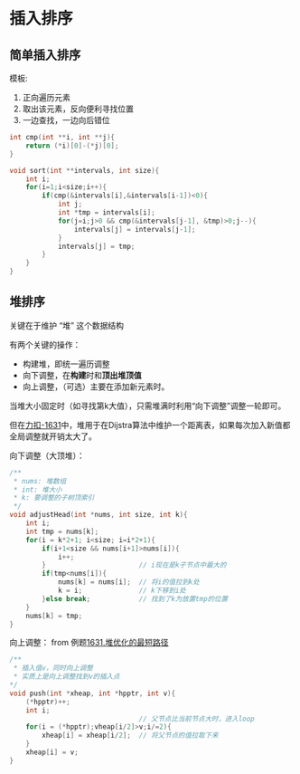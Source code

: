 # 插入排序
## 简单插入排序
模板:
1. 正向遍历元素
2. 取出该元素，反向便利寻找位置
3. 一边查找，一边向后错位
```C
int cmp(int **i, int **j){
    return (*i)[0]-(*j)[0];
}

void sort(int **intervals, int size){
    int i;
    for(i=1;i<size;i++){
        if(cmp(&intervals[i],&intervals[i-1])<0){
            int j;
            int *tmp = intervals[i];
            for(j=i;j>0 && cmp(&intervals[j-1], &tmp)>0;j--){
                intervals[j] = intervals[j-1];
            }
            intervals[j] = tmp;
        }
    }
}
```
## 堆排序
关键在于维护 “堆” 这个数据结构

有两个关键的操作：
- 构建堆，即统一遍历调整
- 向下调整，在**构建**时和**顶出堆顶值**
- 向上调整，（可选）主要在添加新元素时。
 
当堆大小固定时（如寻找第k大值），只需堆满时利用“向下调整”调整一轮即可。

但在[力扣-1631](1631.最小体力消耗路径-堆优化最短路径.c)中，堆用于在Dijstra算法中维护一个距离表，如果每次加入新值都全局调整就开销太大了。

向下调整（大顶堆）：
```C
/**
 * nums: 堆数组
 * int: 堆大小
 * k: 要调整的子树顶索引
 */
void adjustHead(int *nums, int size, int k){
    int i;
    int tmp = nums[k];
    for(i = k*2+1; i<size; i=i*2+1){
        if(i+1<size && nums[i+1]>nums[i]){
            i++;
        }                       // i现在是k子节点中最大的
        if(tmp<nums[i]){
            nums[k] = nums[i];  // 将i的值拉到k处
            k = i;              // k下移到i处
        }else break;            // 找到了k为放置tmp的位置
    }
    nums[k] = tmp;
}
```
向上调整：
from 例题[1631.堆优化的最短路径](1631.最小体力消耗路径-堆优化最短路径.c)
```C
/**
 * 插入值v，同时向上调整
 * 实质上是向上调整找到v的插入点
*/
void push(int *xheap, int *hpptr, int v){
    (*hpptr)++;
    int i;
                                // 父节点比当前节点大时，进入loop
    for(i = (*hpptr);vheap[i/2]>v;i/=2){
        xheap[i] = xheap[i/2];  // 将父节点的值拉取下来
    }
    xheap[i] = v;
}
```